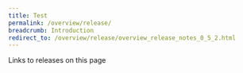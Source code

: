 ```yaml
---
title: Test
permalink: /overview/release/
breadcrumb: Introduction
redirect_to: /overview/release/overview_release_notes_0_5_2.html
---
```


Links to releases on this page